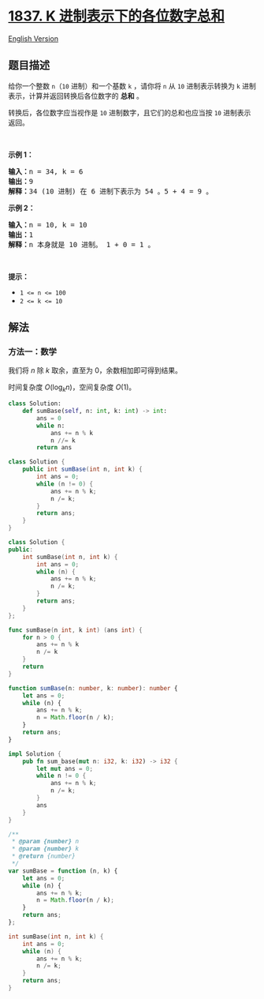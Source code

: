 # [1837. K 进制表示下的各位数字总和](https://leetcode.cn/problems/sum-of-digits-in-base-k)

[English Version](/solution/1800-1899/1837.Sum%20of%20Digits%20in%20Base%20K/README_EN.md)

<!-- tags:数学 -->

<!-- difficulty:简单 -->

## 题目描述

<!-- 这里写题目描述 -->

<p>给你一个整数 <code>n</code>（<code>10</code> 进制）和一个基数 <code>k</code> ，请你将 <code>n</code> 从 <code>10</code> 进制表示转换为 <code>k</code> 进制表示，计算并返回转换后各位数字的 <strong>总和</strong> 。</p>

<p>转换后，各位数字应当视作是 <code>10</code> 进制数字，且它们的总和也应当按 <code>10</code> 进制表示返回。</p>

<p> </p>

<p><strong>示例 1：</strong></p>

<pre>
<strong>输入：</strong>n = 34, k = 6
<strong>输出：</strong>9
<strong>解释：</strong>34 (10 进制) 在 6 进制下表示为 54 。5 + 4 = 9 。
</pre>

<p><strong>示例 2：</strong></p>

<pre>
<strong>输入：</strong>n = 10, k = 10
<strong>输出：</strong>1
<strong>解释：</strong>n 本身就是 10 进制。 1 + 0 = 1 。
</pre>

<p> </p>

<p><strong>提示：</strong></p>

<ul>
	<li><code>1 <= n <= 100</code></li>
	<li><code>2 <= k <= 10</code></li>
</ul>

## 解法

### 方法一：数学

我们将 $n$ 除 $k$ 取余，直至为 $0$，余数相加即可得到结果。

时间复杂度 $O(\log_{k}n)$，空间复杂度 $O(1)$。

<!-- tabs:start -->

```python
class Solution:
    def sumBase(self, n: int, k: int) -> int:
        ans = 0
        while n:
            ans += n % k
            n //= k
        return ans
```

```java
class Solution {
    public int sumBase(int n, int k) {
        int ans = 0;
        while (n != 0) {
            ans += n % k;
            n /= k;
        }
        return ans;
    }
}
```

```cpp
class Solution {
public:
    int sumBase(int n, int k) {
        int ans = 0;
        while (n) {
            ans += n % k;
            n /= k;
        }
        return ans;
    }
};
```

```go
func sumBase(n int, k int) (ans int) {
	for n > 0 {
		ans += n % k
		n /= k
	}
	return
}
```

```ts
function sumBase(n: number, k: number): number {
    let ans = 0;
    while (n) {
        ans += n % k;
        n = Math.floor(n / k);
    }
    return ans;
}
```

```rust
impl Solution {
    pub fn sum_base(mut n: i32, k: i32) -> i32 {
        let mut ans = 0;
        while n != 0 {
            ans += n % k;
            n /= k;
        }
        ans
    }
}
```

```js
/**
 * @param {number} n
 * @param {number} k
 * @return {number}
 */
var sumBase = function (n, k) {
    let ans = 0;
    while (n) {
        ans += n % k;
        n = Math.floor(n / k);
    }
    return ans;
};
```

```c
int sumBase(int n, int k) {
    int ans = 0;
    while (n) {
        ans += n % k;
        n /= k;
    }
    return ans;
}
```

<!-- tabs:end -->

<!-- end -->
